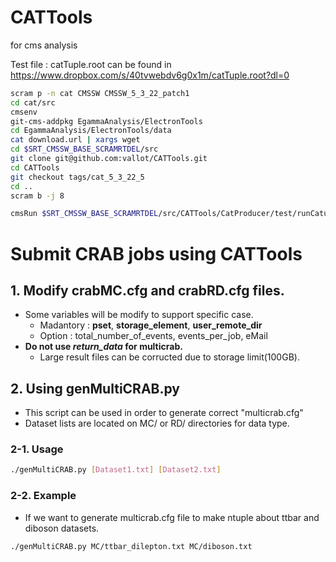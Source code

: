 CATTools
========

for cms analysis

Test file : catTuple.root can be found in https://www.dropbox.com/s/40tvwebdv6g0x1m/catTuple.root?dl=0
```bash
scram p -n cat CMSSW CMSSW_5_3_22_patch1
cd cat/src
cmsenv
git-cms-addpkg EgammaAnalysis/ElectronTools
cd EgammaAnalysis/ElectronTools/data
cat download.url | xargs wget
cd $SRT_CMSSW_BASE_SCRAMRTDEL/src
git clone git@github.com:vallot/CATTools.git
cd CATTools
git checkout tags/cat_5_3_22_5
cd ..
scram b -j 8

cmsRun $SRT_CMSSW_BASE_SCRAMRTDEL/src/CATTools/CatProducer/test/runCatupling.py

```

# Submit CRAB jobs using CATTools
## 1. Modify crabMC.cfg and crabRD.cfg files.
- Some variables will be modify to support specific case. 
  - Madantory : **pset**, **storage_element**, **user_remote_dir**
  - Option : total_number_of_events, events_per_job, eMail
- **Do not use _return_data_ for multicrab.**
  - Large result files can be corructed due to storage limit(100GB). 

## 2. Using genMultiCRAB.py
- This script can be used in order to generate correct "multicrab.cfg"
- Dataset lists are located on MC/ or RD/ directories for data type.

### 2-1. Usage 
```bash
./genMultiCRAB.py [Dataset1.txt] [Dataset2.txt]
```

### 2-2. Example
- If we want to generate multicrab.cfg file to make ntuple about ttbar and diboson datasets.
```bash
./genMultiCRAB.py MC/ttbar_dilepton.txt MC/diboson.txt
```
